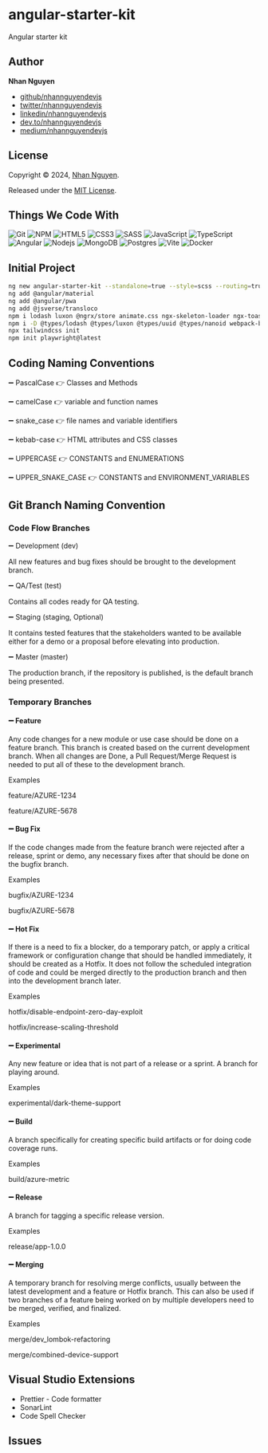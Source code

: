 # angular-starter-kit

Angular starter kit

## Author

**Nhan Nguyen**

- [github/nhannguyendevjs](https://github.com/nhannguyendevjs)
- [twitter/nhannguyendevjs](https://twitter.com/nhannguyendevjs)
- [linkedin/nhannguyendevjs](https://www.linkedin.com/in/nhannguyendevjs)
- [dev.to/nhannguyendevjs](https://dev.to/nhannguyendevjs)
- [medium/nhannguyendevjs](https://medium.com/@nhannguyendevjs)

## License

Copyright © 2024, [Nhan Nguyen](https://github.com/nhannguyendevjs).

Released under the [MIT License](LICENSE).

## Things We Code With

![Git](https://img.shields.io/badge/Git-F05032?logo=git&logoColor=white&style=for-the-badge)
![NPM](https://img.shields.io/badge/NPM-CB3837?logo=npm&logoColor=white&style=for-the-badge)
![HTML5](https://img.shields.io/badge/HTML5-E34F26?logo=html5&logoColor=white&style=for-the-badge)
![CSS3](https://img.shields.io/badge/CSS3-2F4BD8?logo=css3&logoColor=white&style=for-the-badge)
![SASS](https://img.shields.io/badge/Sass-CC6699?logo=sass&logoColor=white&style=for-the-badge)
![JavaScript](https://img.shields.io/badge/JavaScript-F7DF1E?logo=javascript&logoColor=black&style=for-the-badge)
![TypeScript](https://img.shields.io/badge/TypeScript-3178C6?logo=typescript&logoColor=white&style=for-the-badge)
![Angular](https://img.shields.io/badge/Angular-DD0031?logo=angular&logoColor=white&style=for-the-badge)
![Nodejs](https://img.shields.io/badge/Nodejs-43853d?logo=Node.js&logoColor=white&style=for-the-badge)
![MongoDB](https://img.shields.io/badge/MongoDB-13aa52?logo=mongodb&logoColor=white&style=for-the-badge)
![Postgres](https://img.shields.io/badge/Postgres-316192?logo=postgresql&logoColor=white&style=for-the-badge)
![Vite](https://img.shields.io/badge/Vite-BB2BF7?logo=vite&logoColor=white&style=for-the-badge)
![Docker](https://img.shields.io/badge/Docker-46a2f1?logo=docker&logoColor=white&style=for-the-badge)

## Initial Project

```bash
ng new angular-starter-kit --standalone=true --style=scss --routing=true --skip-git=true --skip-tests=true --ssr=false
ng add @angular/material
ng add @angular/pwa
ng add @jsverse/transloco
npm i lodash luxon @ngrx/store animate.css ngx-skeleton-loader ngx-toastr uuid nanoid zod hotkeys-js apexcharts ng-apexcharts swiper
npm i -D @types/lodash @types/luxon @types/uuid @types/nanoid webpack-bundle-analyzer tailwindcss postcss autoprefixer tailwind-merge vitest @vitest/coverage-istanbul @vitest/coverage-v8 @vitest/ui prettier
npx tailwindcss init
npm init playwright@latest
```

## Coding Naming Conventions

➖ PascalCase 👉 Classes and Methods

➖ camelCase 👉 variable and function names

➖ snake_case 👉 file names and variable identifiers

➖ kebab-case 👉 HTML attributes and CSS classes

➖ UPPERCASE 👉 CONSTANTS and ENUMERATIONS

➖ UPPER_SNAKE_CASE 👉 CONSTANTS and ENVIRONMENT_VARIABLES

## Git Branch Naming Convention

### Code Flow Branches

➖ Development (dev)

All new features and bug fixes should be brought to the development branch.

➖ QA/Test (test)

Contains all codes ready for QA testing.

➖ Staging (staging, Optional)

It contains tested features that the stakeholders wanted to be available either for a demo or a proposal before elevating into production.

➖ Master (master)

The production branch, if the repository is published, is the default branch being presented.

### Temporary Branches

#### ➖ Feature

Any code changes for a new module or use case should be done on a feature branch. This branch is created based on the current development branch. When all changes are Done, a Pull Request/Merge Request is needed to put all of these to the development branch.

Examples

feature/AZURE-1234

feature/AZURE-5678

#### ➖ Bug Fix

If the code changes made from the feature branch were rejected after a release, sprint or demo, any necessary fixes after that should be done on the bugfix branch.

Examples

bugfix/AZURE-1234

bugfix/AZURE-5678

#### ➖ Hot Fix

If there is a need to fix a blocker, do a temporary patch, or apply a critical framework or configuration change that should be handled immediately, it should be created as a Hotfix. It does not follow the scheduled integration of code and could be merged directly to the production branch and then into the development branch later.

Examples

hotfix/disable-endpoint-zero-day-exploit

hotfix/increase-scaling-threshold

#### ➖ Experimental

Any new feature or idea that is not part of a release or a sprint. A branch for playing around.

Examples

experimental/dark-theme-support

#### ➖ Build

A branch specifically for creating specific build artifacts or for doing code coverage runs.

Examples

build/azure-metric

#### ➖ Release

A branch for tagging a specific release version.

Examples

release/app-1.0.0

#### ➖ Merging

A temporary branch for resolving merge conflicts, usually between the latest development and a feature or Hotfix branch. This can also be used if two branches of a feature being worked on by multiple developers need to be merged, verified, and finalized.

Examples

merge/dev_lombok-refactoring

merge/combined-device-support

## Visual Studio Extensions

- Prettier - Code formatter
- SonarLint
- Code Spell Checker

## Issues
